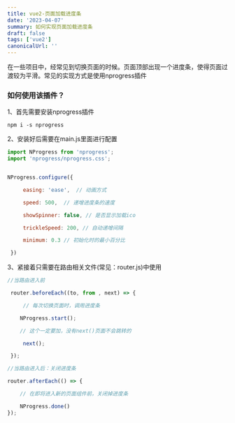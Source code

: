 ```yaml
---
title: vue2-页面加载进度条
date: '2023-04-07'
summary: 如何实现页面加载进度条
draft: false
tags: ['vue2']
canonicalUrl: ''
---
```

在一些项目中，经常见到切换页面的时候。页面顶部出现一个进度条，使得页面过渡较为平滑。常见的实现方式是使用nprogress插件

### 如何使用该插件？

1、首先需要安装nprogress插件

```
npm i -s nprogress
```

2、安装好后需要在main.js里面进行配置

```js
import NProgress from 'nprogress';
import 'nprogress/nprogress.css';


NProgress.configure({     

     easing: 'ease',  // 动画方式    

     speed: 500,  // 递增进度条的速度    

     showSpinner: false, // 是否显示加载ico    

     trickleSpeed: 200, // 自动递增间隔    

     minimum: 0.3 // 初始化时的最小百分比

 })
```

3、紧接着只需要在路由相关文件(常见：router.js)中使用

```js
//当路由进入前

 router.beforeEach((to, from , next) => {

     // 每次切换页面时，调用进度条

    NProgress.start();

    // 这个一定要加，没有next()页面不会跳转的

     next();

 });

//当路由进入后：关闭进度条

router.afterEach(() => {  

    // 在即将进入新的页面组件前，关闭掉进度条

    NProgress.done()
});

```

